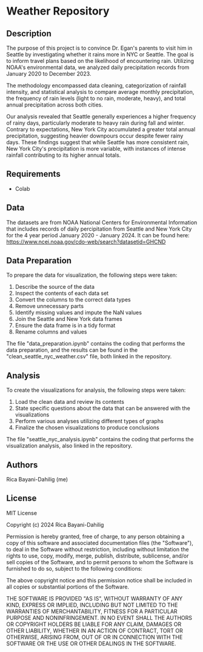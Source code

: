 # Weather Repository

## Description
The purpose of this project is to convince Dr. Egan's parents to visit him in Seattle by investigating whether it rains more in NYC or Seattle. The goal is to inform travel plans based on the likelihood of encountering rain. Utilizing NOAA's environmental data, we analyzed daily precipitation records from January 2020 to December 2023.

The methodology encompassed data cleaning, categorization of rainfall intensity, and statistical analysis to compare average monthly precipitation, the frequency of rain levels (light to no rain, moderate, heavy), and total annual precipitation across both cities.

Our analysis revealed that Seattle generally experiences a higher frequency of rainy days, particularly moderate to heavy rain during fall and winter. Contrary to expectations, New York City accumulated a greater total annual precipitation, suggesting heavier downpours occur despite fewer rainy days. These findings suggest that while Seattle has more consistent rain, New York City's precipitation is more variable, with instances of intense rainfall contributing to its higher annual totals.

## Requirements
*  Colab

## Data
The datasets are from NOAA National Centers for Environmental Information that includes records of daily percipitation from Seattle and New York City for the 4 year period January 2020 - January 2024.
It can be found here: https://www.ncei.noaa.gov/cdo-web/search?datasetid=GHCND

## Data Preparation
To prepare the data for visualization, the following steps were taken:
  1. Describe the source of the data
  2. Inspect the contents of each data set
  4. Convert the columns to the correct data types
  5. Remove unnecessary parts
  6. Identify missing values and impute the NaN values
  7. Join the Seattle and New York data frames
  8. Ensure the data frame is in a tidy format
  9. Rename columns and values

The file "data_preparation.ipynb" contains the coding that performs the data preparation, and the results can be found in the "clean_seattle_nyc_weather.csv" file, both linked in the repository.

## Analysis
To create the visualizations for analysis, the following steps were taken:
  1. Load the clean data and review its contents
  2. State specific questions about the data that can be answered with the visualizations
  3. Perform various analyses utilizing different types of graphs
  4. Finalize the chosen visualizations to produce conclusions

The file "seattle_nyc_analysis.ipynb" contains the coding that performs the visualization analysis, also linked in the repository.

## Authors
Rica Bayani-Dahilig (me)

## License

MIT License

Copyright (c) 2024 Rica Bayani-Dahilig

Permission is hereby granted, free of charge, to any person obtaining a copy
of this software and associated documentation files (the "Software"), to deal
in the Software without restriction, including without limitation the rights
to use, copy, modify, merge, publish, distribute, sublicense, and/or sell
copies of the Software, and to permit persons to whom the Software is
furnished to do so, subject to the following conditions:

The above copyright notice and this permission notice shall be included in all
copies or substantial portions of the Software.

THE SOFTWARE IS PROVIDED "AS IS", WITHOUT WARRANTY OF ANY KIND, EXPRESS OR
IMPLIED, INCLUDING BUT NOT LIMITED TO THE WARRANTIES OF MERCHANTABILITY,
FITNESS FOR A PARTICULAR PURPOSE AND NONINFRINGEMENT. IN NO EVENT SHALL THE
AUTHORS OR COPYRIGHT HOLDERS BE LIABLE FOR ANY CLAIM, DAMAGES OR OTHER
LIABILITY, WHETHER IN AN ACTION OF CONTRACT, TORT OR OTHERWISE, ARISING FROM,
OUT OF OR IN CONNECTION WITH THE SOFTWARE OR THE USE OR OTHER DEALINGS IN THE
SOFTWARE.
